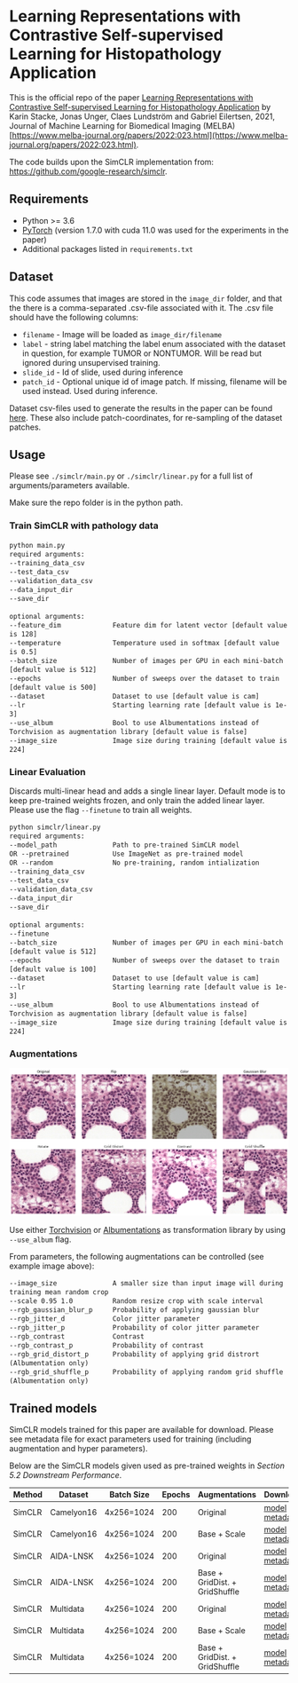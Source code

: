 # Learning Representations with Contrastive Self-supervised Learning for Histopathology Application
This is the official repo of the paper [Learning Representations with Contrastive Self-supervised Learning for Histopathology Application](https://arxiv.org/abs/2112.05760) by Karin Stacke, Jonas Unger, Claes Lundström and Gabriel Eilertsen, 2021, Journal of Machine Learning for Biomedical Imaging (MELBA) [https://www.melba-journal.org/papers/2022:023.html](https://www.melba-journal.org/papers/2022:023.html).

The code builds upon the SimCLR implementation from: https://github.com/google-research/simclr.


## Requirements
- Python >= 3.6
- [PyTorch](https://pytorch.org) (version 1.7.0 with cuda 11.0 was used for the experiments in the paper)
- Additional packages listed in `requirements.txt`


## Dataset
This code assumes that images are stored in the `image_dir` folder, and that the there is a comma-separated .csv-file associated with it.
The .csv file should have the following columns:

* `filename` - Image will be loaded as `image_dir/filename`
* `label` - string label matching the label enum associated with the dataset in question, for example TUMOR or NONTUMOR. Will be read but ignored during unsupervised training.
* `slide_id` - Id of slide, used during inference
* `patch_id` - Optional unique id of image patch. If missing, filename will be used instead. Used during inference.

Dataset csv-files used to generate the results in the paper can be found [here](https://computergraphics.on.liu.se/ssl-pathology/datasets/). These also include patch-coordinates, for re-sampling of the dataset patches.

## Usage

Please see `./simclr/main.py` or `./simclr/linear.py` for a full list of arguments/parameters available.

Make sure the repo folder is in the python path. 

### Train SimCLR with pathology data

```
python main.py
required arguments:
--training_data_csv
--test_data_csv
--validation_data_csv
--data_input_dir
--save_dir

optional arguments:
--feature_dim             Feature dim for latent vector [default value is 128]
--temperature             Temperature used in softmax [default value is 0.5]
--batch_size              Number of images per GPU in each mini-batch [default value is 512]
--epochs                  Number of sweeps over the dataset to train [default value is 500]
--dataset                 Dataset to use [default value is cam]
--lr                      Starting learning rate [default value is 1e-3]
--use_album               Bool to use Albumentations instead of Torchvision as augmentation library [default value is false]
--image_size              Image size during training [default value is 224]

```

### Linear Evaluation

Discards multi-linear head and adds a single linear layer. Default mode is to keep pre-trained weights frozen, and only train the added linear layer. Please use the flag `--finetune` to train all weights.

```
python simclr/linear.py
required arguments:
--model_path              Path to pre-trained SimCLR model
OR --pretrained           Use ImageNet as pre-trained model
OR --random               No pre-training, random intialization
--training_data_csv
--test_data_csv
--validation_data_csv
--data_input_dir
--save_dir

optional arguments:
--finetune
--batch_size              Number of images per GPU in each mini-batch [default value is 512]
--epochs                  Number of sweeps over the dataset to train [default value is 100]
--dataset                 Dataset to use [default value is cam]
--lr                      Starting learning rate [default value is 1e-3]
--use_album               Bool to use Albumentations instead of Torchvision as augmentation library [default value is false]
--image_size              Image size during training [default value is 224]
```
### Augmentations

<img src="./images/augmentations.png" alt="drawing" width="600"/>

Use either [Torchvision](https://pytorch.org/vision/stable/transforms.html) or [Albumentations](https://albumentations.ai/) as transformation library by using `--use_album` flag.

From parameters, the following augmentations can be controlled (see example image above):

```
--image_size              A smaller size than input image will during training mean random crop
--scale 0.95 1.0          Random resize crop with scale interval
--rgb_gaussian_blur_p     Probability of applying gaussian blur
--rgb_jitter_d            Color jitter parameter
--rgb_jitter_p            Probability of color jitter parameter
--rgb_contrast            Contrast
--rgb_contrast_p          Probability of contrast
--rgb_grid_distort_p      Probability of applying grid distrort (Albumentation only)
--rgb_grid_shuffle_p      Probability of applying random grid shuffle (Albumentation only)
```



## Trained models

SimCLR models trained for this paper are available for download. Please see metadata file for exact parameters used for training (including augmentation and hyper parameters).

Below are the SimCLR models given used as pre-trained weights in *Section 5.2 Downstream Performance*. 

| Method | Dataset    | Batch Size | Epochs | Augmentations                  | Download         |
| ------ | ---------- | ---------- | ------ | ------------------------------ | ---------------- |
| SimCLR | Camelyon16 | 4x256=1024 | 200    | Original                       | [model](https://computergraphics.on.liu.se/ssl-pathology/5_2_models/20210711_1302_simclr_org_1.2/128_0.5_200_256_200_model_200.pth) \| [metadata](https://computergraphics.on.liu.se/ssl-pathology/5_2_models/20210711_1302_simclr_org_1.2/metadata_train_cleaned.txt) |
| SimCLR | Camelyon16 | 4x256=1024 | 200    | Base + Scale                   | [model](https://computergraphics.on.liu.se/ssl-pathology/5_2_models/20210712_1851_simclr_org_1.2_noblur/128_0.5_200_256_200_model_200.pth) \| [metadata](https://computergraphics.on.liu.se/ssl-pathology/5_2_models/20210712_1851_simclr_org_1.2_noblur/metadata_train_cleaned.txt) |
| SimCLR | AIDA-LNSK  | 4x256=1024 | 200    | Original                       | [model](https://computergraphics.on.liu.se/ssl-pathology/5_2_models/20210915_1110_skin_1.2_org/128_0.5_200_256_200_model_200.pth) \| [metadata](https://computergraphics.on.liu.se/ssl-pathology/5_2_models/20210915_1110_skin_1.2_org/metadata_train_cleaned.txt) |
| SimCLR | AIDA-LNSK  | 4x256=1024 | 200    | Base + GridDist. + GridShuffle | [model](https://computergraphics.on.liu.se/ssl-pathology/5_2_models/20211022_1528_skin_1.2_dist_shuffle/128_0.5_200_256_200_model_200.pth) \| [metadata](https://computergraphics.on.liu.se/ssl-pathology/5_2_models/20211022_1528_skin_1.2_dist_shuffle/metadata_train_cleaned.txt) |
| SimCLR | Multidata  | 4x256=1024 | 200    | Original                       | [model](https://computergraphics.on.liu.se/ssl-pathology/5_2_models/20210714_0910_simclr_multidata_org/128_0.5_200_256_200_model_200.pth) \| [metadata](https://computergraphics.on.liu.se/ssl-pathology/5_2_models/20210714_0910_simclr_multidata_org/metadata_train_cleaned.txt) |
| SimCLR | Multidata  | 4x256=1024 | 200    | Base + Scale                   | [model](https://computergraphics.on.liu.se/ssl-pathology/5_2_models/20210714_0911_simclr_multidata_org_noblur/128_0.5_200_256_200_model_200.pth) \| [metadata](https://computergraphics.on.liu.se/ssl-pathology/5_2_models/20210714_0911_simclr_multidata_org_noblur/metadata_train_cleaned.txt) |
| SimCLR | Multidata  | 4x256=1024 | 200    | Base + GridDist. + GridShuffle | [model](https://computergraphics.on.liu.se/ssl-pathology/5_2_models/20211022_1529_simclr_multidata_dist_shuffle/128_0.5_200_256_200_model_200.pth) \| [metadata](https://computergraphics.on.liu.se/ssl-pathology/5_2_models/20211022_1529_simclr_multidata_dist_shuffle/metadata_train_cleaned.txt) |

### 
